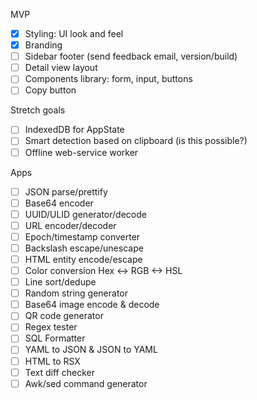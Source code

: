 MVP

- [x] Styling: UI look and feel
- [x] Branding
- [ ] Sidebar footer (send feedback email, version/build)
- [ ] Detail view layout
- [ ] Components library: form, input, buttons
- [ ] Copy button

Stretch goals

- [ ] IndexedDB for AppState
- [ ] Smart detection based on clipboard (is this possible?)
- [ ] Offline web-service worker

Apps

- [ ] JSON parse/prettify
- [ ] Base64 encoder
- [ ] UUID/ULID generator/decode
- [ ] URL encoder/decoder
- [ ] Epoch/timestamp converter
- [ ] Backslash escape/unescape
- [ ] HTML entity encode/escape
- [ ] Color conversion Hex <-> RGB <-> HSL
- [ ] Line sort/dedupe
- [ ] Random string generator
- [ ] Base64 image encode & decode
- [ ] QR code generator
- [ ] Regex tester
- [ ] SQL Formatter
- [ ] YAML to JSON & JSON to YAML
- [ ] HTML to RSX
- [ ] Text diff checker
- [ ] Awk/sed command generator
